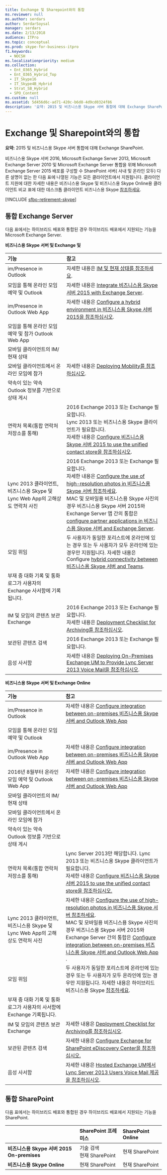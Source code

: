 ```yaml
---
title: Exchange 및 Sharepoint와의 통합
ms.reviewer: null
ms.author: serdars
author: SerdarSoysal
manager: serdars
ms.date: 2/13/2018
audience: ITPro
ms.topic: conceptual
ms.prod: skype-for-business-itpro
f1.keywords:
  - NOCSH
ms.localizationpriority: medium
ms.collection:
  - Ent_O365_Hybrid
  - Ent_O365_Hybrid_Top
  - IT_Skype16
  - IT_Skype4B_Hybrid
  - Strat_SB_Hybrid
  - SPO_Content
ms.custom: null
ms.assetid: 5d456d6c-ad71-420c-b6d8-4d9cd0324f86
description: '요약: 2015 및 비즈니스용 Skype 서버 통합에 대해 Exchange SharePoint.'
---
```


# <a name="integration-with-exchange-and-sharepoint"></a>Exchange 및 Sharepoint와의 통합

**요약:** 2015 및 비즈니스용 Skype 서버 통합에 대해 Exchange SharePoint.

비즈니스용 Skype 서버 2016, Microsoft Exchange Server 2013, Microsoft Exchange Server 2010 및 Microsoft Exchange Server 통합을 위해 Microsoft Exchange Server 2015 배포를 구성할 수 SharePoint  서버( 사내 및 온라인 모두) 다른 설명이 없는 한 다음 표에 나열된 기능은 모든 클라이언트에서 지원됩니다. 클라이언트 지원에 대한 자세한 내용은 비즈니스용 Skype 및 [](../plan-your-deployment/clients-and-devices/desktop-feature-comparison.md) 비즈니스용 Skype Online용 클라이언트 비교 표에 대한 데스크톱 클라이언트 비즈니스용 Skype [참조하세요](/office365/servicedescriptions/skype-for-business-online-service-description/skype-for-business-online-features).

[!INCLUDE [sfbo-retirement-skype](../../Hub/includes/sfbo-retirement.md)]

## <a name="integration-with-exchange-server"></a>통합 Exchange Server

다음 표에서는 하이브리드 배포와 통합된 경우 하이브리드 배포에서 지원되는 기능을 Microsoft Exchange Server.

 **비즈니스용 Skype 서버 및 Exchange 및**


|**기능**|**참고**|
|:-----|:-----|
|im/Presence in Outlook  <br/> |자세한 내용은 [IM 및 현재 상태를 참조하세요](/previous-versions/office/lync-server-2013/lync-server-2013-im-and-presence).  <br/> |
|모임을 통해 온라인 모임 예약 및 Outlook  <br/> |자세한 내용은 [Integrate 비즈니스용 Skype 서버 2015 with Exchange Server](../deploy/integrate-with-exchange-server/integrate-with-exchange-server.md).  <br/> |
|im/Presence in Outlook Web App  <br/> |자세한 내용은 [Configure a hybrid environment in 비즈니스용 Skype 서버 2015을 참조하십시오](../manage/authentication/configure-a-hybrid-environment.md).  <br/> |
|모임을 통해 온라인 모임 예약 및 참가 Outlook Web App  <br/> ||
|모바일 클라이언트의 IM/현재 상태  <br/> ||
|모바일 클라이언트에서 온라인 모임에 참가  <br/> |자세한 내용은 [Deploying Mobility를 참조하십시오](/previous-versions/office/lync-server-2013/lync-server-2013-deploying-mobility).  <br/> |
|약속이 있는 약속 Outlook 정보를 기반으로 상태 게시  <br/> ||
|연락처 목록(통합 연락처 저장소를 통해)  <br/> |2016 Exchange 2013 또는 Exchange 필요합니다.  <br/> Lync 2013 또는 비즈니스용 Skype 클라이언트가 필요합니다.  <br/>  자세한 내용은 [Configure 비즈니스용 Skype 서버 2015 to use the unified contact store을 참조하십시오](../deploy/integrate-with-exchange-server/use-the-unified-contact-store.md).  <br/> |
|Lync 2013 클라이언트, 비즈니스용 Skype 및 Lync Web App의 고해상도 연락처 사진  <br/> |2016 Exchange 2013 또는 Exchange 필요합니다.  <br/> 자세한 내용은 [Configure the use of high-resolution photos in 비즈니스용 Skype 서버 참조하세요](../deploy/integrate-with-exchange-server/high-resolution-photos.md).  <br/> MAC 및 모바일용 비즈니스용 Skype 사진의 경우 비즈니스용 Skype 서버 2015와 Exchange Server 앱 간의 통합은 [configure partner applications in 비즈니스용 Skype 서버 and Exchange Server](../deploy/integrate-with-exchange-server/configure-partner-applications.md). <br/> |
|모임 위임  <br/> |두 사용자가 동일한 포리스트에 온라인에 있는 경우 또는 두 사용자가 모두 온라인에 있는 경우만 지원됩니다. 자세한 내용은 Configure [hybrid connectivity between 비즈니스용 Skype 서버 and Teams](../../SfbHybrid/hybrid/configure-hybrid-connectivity.md). <br/> |
|부재 중 대화 기록 및 통화 로그가 사용자의 Exchange 사서함에 기록됩니다.  <br/> ||
|IM 및 모임의 콘텐츠 보관 Exchange  <br/> |2016 Exchange 2013 또는 Exchange 필요합니다.  <br/> 자세한 내용은 [Deployment Checklist for Archiving를 참조하십시오](/previous-versions/office/lync-server-2013/lync-server-2013-deployment-checklist-for-archiving).  <br/> |
|보관된 콘텐츠 검색  <br/> |2016 Exchange 2013 또는 Exchange 필요합니다.  <br/> |
|음성 사서함  <br/> |자세한 내용은 [Deploying On-Premises Exchange UM to Provide Lync Server 2013 Voice Mail을 참조하십시오](/previous-versions/office/lync-server-2013/lync-server-2013-deploying-on-premises-exchange-um-to-provide-lync-server-2013-voice-mail).  <br/> |

 **비즈니스용 Skype 서버 및 Exchange Online**


|**기능**|**참고**|
|:-----|:-----|
|im/Presence in Outlook  <br/> |자세한 내용은 [Configure integration between on-premises 비즈니스용 Skype 서버 and Outlook Web App](../deploy/integrate-with-exchange-server/outlook-web-app.md) <br/> |
|모임을 통해 온라인 모임 예약 및 Outlook  <br/> ||
|im/Presence in Outlook Web App  <br/> |자세한 내용은 [Configure integration between on-premises 비즈니스용 Skype 서버 and Outlook Web App](../deploy/integrate-with-exchange-server/outlook-web-app.md) <br/> |
|2016년 8월부터 온라인 모임 예약 및 Outlook Web App  <br/> |자세한 내용은 [Configure integration between on-premises 비즈니스용 Skype 서버 and Outlook Web App](../deploy/integrate-with-exchange-server/outlook-web-app.md) <br/> |
|모바일 클라이언트의 IM/현재 상태  <br/> ||
|모바일 클라이언트에서 온라인 모임에 참가  <br/> ||
|약속이 있는 약속 Outlook 정보를 기반으로 상태 게시  <br/> ||
|연락처 목록(통합 연락처 저장소를 통해)  <br/> |Lync Server 2013만 해당합니다. Lync 2013 또는 비즈니스용 Skype 클라이언트가 필요합니다.  <br/> 자세한 내용은 [Configure 비즈니스용 Skype 서버 2015 to use the unified contact store을 참조하십시오.](../deploy/integrate-with-exchange-server/use-the-unified-contact-store.md) <br/> |
|Lync 2013 클라이언트, 비즈니스용 Skype 및 Lync Web App의 고해상도 연락처 사진  <br/> |자세한 내용은 [Configure the use of high-resolution photos in 비즈니스용 Skype 서버 참조하세요](../deploy/integrate-with-exchange-server/high-resolution-photos.md).  <br/> MAC 및 모바일용 비즈니스용 Skype 사진의 경우 비즈니스용 Skype 서버 2015와 Exchange Server 간의 통합은 [Configure integration between on-premises 비즈니스용 Skype 서버 and Outlook Web App ](../deploy/integrate-with-exchange-server/outlook-web-app.md). <br/> |
|모임 위임  <br/> |두 사용자가 동일한 포리스트에 온라인에 있는 경우 또는 두 사용자가 모두 온라인에 있는 경우만 지원됩니다. 자세한 내용은 하이브리드 비즈니스용 Skype [참조하세요](/skypeforbusiness/skype-for-business-hybrid-solutions/skype-for-business-hybrid-solutions). <br/> |
|부재 중 대화 기록 및 통화 로그가 사용자의 사서함에 Exchange 기록됩니다.  <br/> ||
|IM 및 모임의 콘텐츠 보관 Exchange  <br/> |자세한 내용은 [Deployment Checklist for Archiving를 참조하십시오](/previous-versions/office/lync-server-2013/lync-server-2013-deployment-checklist-for-archiving).  <br/> |
|보관된 콘텐츠 검색  <br/> |자세한 내용은 [Configure Exchange for SharePoint eDiscovery Center을 참조하십시오.](/exchange/configure-exchange-for-sharepoint-ediscovery-center-exchange-2013-help) <br/> |
|음성 사서함  <br/> |자세한 내용은 [Hosted Exchange UM에서 Lync Server 2013 Users Voice Mail 제공을 참조하십시오](/previous-versions/office/lync-server-2013/lync-server-2013-providing-lync-server-users-voice-mail-on-hosted-exchange-um).  <br/> |


## <a name="integration-with-sharepoint"></a>통합 SharePoint

다음 표에서는 하이브리드 배포와 통합된 경우 하이브리드 배포에서 지원되는 기능을 SharePoint.

||**SharePoint 프레미스**|**SharePoint Online**|
|:-----|:-----|:-----|
|**비즈니스용 Skype 서버 2015 On-premises** <br/> | 기술 검색 <br/>  현재 SharePoint <br/> | 현재 SharePoint <br/> |
|**비즈니스용 Skype Online** <br/> | 현재 SharePoint <br/> | 현재 SharePoint <br/> |
